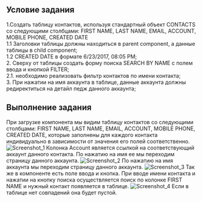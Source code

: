 ## Условие задания
1.Создать таблицу контактов, используя стандартный объект CONTACTS со следующими столбцами: FIRST NAME, LAST NAME, EMAIL, ACCOUNT, MOBILE PHONE, CREATED DATE    
1.1	Заголовки таблицы должны находиться в parent component, а данные таблицы в child component;    
1.2 CREATED DATE в формате 6/23/2017, 08:05 PM;    
2.	Сверху от таблицы создать форму поиска SEARCH BY NAME с полем ввода и кнопкой FILTER;    
2.1.	необходимо реализовать фильтр контактов по имени контакта;    
3.	При нажатии на имя аккаунта в таблице, данные аккаунта должны редиректиться на детайл педж данного аккаунта;

## Выполнение задания
  При загрузке компонента мы видим таблицу контактов со следующими столбцами: FIRST NAME, LAST NAME, EMAIL, ACCOUNT, MOBILE PHONE, CREATED DATE, которые заполнены для каждого контакта индивидуально в зависимости от значения его полей соответственно.
![Screenshot_1](https://user-images.githubusercontent.com/84872903/136927421-8abc11c6-7135-42bb-81eb-abd22cea24d3.png)
Колонка Account является ссылкой на соответствующий аккаунт данного контакта. По нажатию на имя ее мы переходим страницу данного аккаунта.
![Screenshot_2](https://user-images.githubusercontent.com/84872903/136928330-f23b84be-758b-4ba0-bfb9-59b0d91cafcb.png)
По нажатию на имя аккаунта мы переходим страницу данного аккаунта.
![Screenshot_3](https://user-images.githubusercontent.com/84872903/136928405-3ef2b830-fb83-4297-8aad-47b8cd41f9c4.png)
Так же в компоненте есть поле ввода и кнопка. При вводе имени контакта и нажатии на кнопку поиска осуществляется поиск по колонке FIRST NAME и нужный контакт появляется в таблице. ![Screenshot_4](https://user-images.githubusercontent.com/84872903/136929068-4cedad11-3549-440e-b17d-9ef4463f2a59.png)
Если в таблице нет совпадений она будет пустой.
